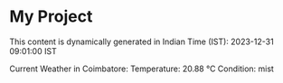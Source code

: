 # My Project

This content is dynamically generated in Indian Time (IST): 2023-12-31 09:01:00 IST


Current Weather in Coimbatore:
Temperature: 20.88 °C
Condition: mist
